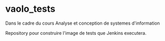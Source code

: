 # vaolo_tests

Dans le cadre du cours Analyse et conception de systemes d'information

Repository pour construire l'image de tests que Jenkins executera.
